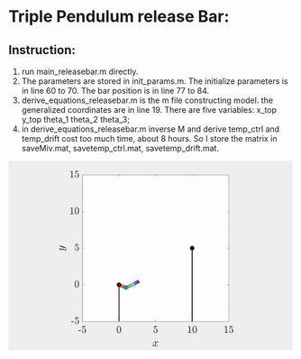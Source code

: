 # Triple Pendulum release Bar:
## Instruction:
1. run main_releasebar.m directly. 
2. The parameters are stored in init_params.m. The initialize parameters is in line 60 to 70. The bar position is in line 77 to 84.
3. derive_equations_releasebar.m is the m file constructing model. the generalized coordinates are in line 19. There are five variables: x_top y_top theta_1 theta_2 theta_3;
4. in derive_equations_releasebar.m inverse M and derive temp_ctrl and temp_drift cost too much time, about 8 hours. So I store the matrix in saveMiv.mat, savetemp_ctrl.mat, savetemp_drift.mat. 

![](releasing.gif)